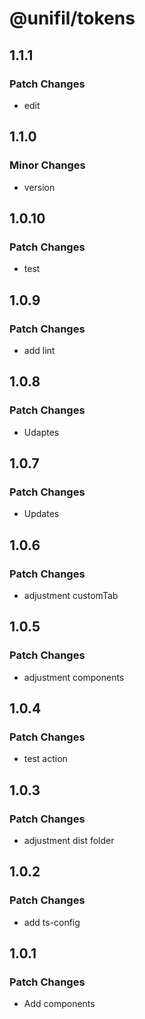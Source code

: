 # @unifil/tokens

## 1.1.1

### Patch Changes

- edit

## 1.1.0

### Minor Changes

- version

## 1.0.10

### Patch Changes

- test

## 1.0.9

### Patch Changes

- add lint

## 1.0.8

### Patch Changes

- Udaptes

## 1.0.7

### Patch Changes

- Updates

## 1.0.6

### Patch Changes

- adjustment customTab

## 1.0.5

### Patch Changes

- adjustment components

## 1.0.4

### Patch Changes

- test action

## 1.0.3

### Patch Changes

- adjustment dist folder

## 1.0.2

### Patch Changes

- add ts-config

## 1.0.1

### Patch Changes

- Add components
